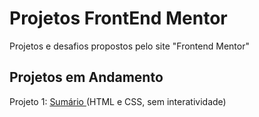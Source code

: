 # Projetos FrontEnd Mentor
Projetos e desafios propostos pelo site "Frontend Mentor"

## Projetos em Andamento
Projeto 1: <a href="https://7felipeleite.github.io/projetcs-frontend-mentor/summary/"> Sumário </a> (HTML e CSS, sem interatividade)
